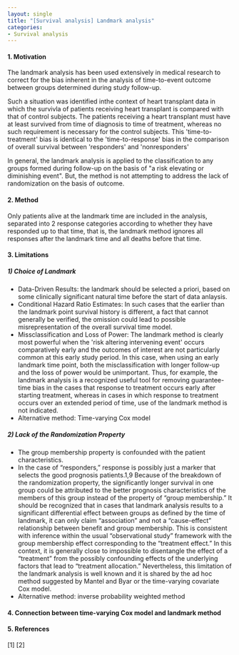 ```yaml
---
layout: single
title: "[Survival analysis] Landmark analysis"
categories:
- Survival analysis
---
```


#### 1. Motivation
The landmark analysis has been used extensively in medical research to correct for the bias inherent in the analysis of time-to-event outcome between groups determined during study follow-up.

Such a situation was identified inthe context of heart transplant data in which the survivla of patients receiving heart transplant is compared with that of control subjects. The patients receiving a heart transplant must have at least survived from time of diagnosis to time of treatment, whereas no such requirement is necessary for the control subjects. This 'time-to-treatment' bias is identical to the 'time-to-response' bias in the comparison of overall survival between 'responders' and 'nonresponders'

In general, the landmark analysis is applied to the classification to any groups formed during follow-up on the basis of "a risk elevating or diminishing event". But, the method is not attempting to address the lack of randomization on the basis of outcome.

#### 2. Method
Only patients alive at the landmark time are included in the analysis, separated into 2 response categories according to whether they have responded up to that time, that is, the landmark method ignores all responses after the landmark time and all deaths before that time.

#### 3. Limitations
##### 1) Choice of Landmark
- Data-Driven Results: the landmark should be selected a priori, based on some clinically significant natural time before the start of data anlaysis.
- Conditional Hazard Ratio Estimates: In such cases that the earlier than the landmark point survival history is different, a fact that cannot generally be verified, the omission could lead to possible misrepresentation of the overall survival time model.
- Missclassification and Loss of Power: The landmark method is clearly most powerful when the 'risk altering intervening event' occurs comparatively early and the outcomes of interest are not particularly common at this early study period. In this case, when using an early landmark time point, both the misclassification with longer follow-up and the loss of power would be unimportant. Thus, for example, the landmark analysis is a recognized useful tool for removing guarantee-time bias in the cases that response to treatment occurs early after starting treatment, whereas in cases in which response to treatment occurs over an extended period of time, use of the landmark method is not indicated.
- Alternative method: Time-varying Cox model

##### 2) Lack of the Randomization Property
- The group membership property is confounded with the patient characteristics.
- In the case of “responders,” response is possibly just a marker that selects the good prognosis patients.1,9 Because of the breakdown of the randomization property, the significantly longer survival in one group could be attributed to the better prognosis characteristics of the members of this group instead of the property of “group membership.” It should be recognized that in cases that landmark analysis results to a significant differential effect between groups as defined by the time of landmark, it can only claim “association” and not a “cause-effect” relationship between benefit and group membership. This is consistent with inference within the usual “observational study” framework with the group membership effect corresponding to the “treatment effect.” In this context, it is generally close to impossible to disentangle the effect of a “treatment” from the possibly confounding effects of the underlying factors that lead to “treatment allocation.” Nevertheless, this limitation of the landmark analysis is well known and it is shared by the ad hoc method suggested by Mantel and Byar or the time-varying covariate Cox model.
- Alternative method: inverse probability weighted method

#### 4. Connection between time-varying Cox model and landmark method

#### 5. References
[1]
[2]
